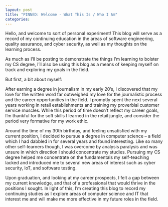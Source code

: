 ```yaml
---
layout: post
title: "PINNED: Welcome - What This Is / Who I Am"
categories:
---
```


Hello, and welcome to sort of personal experiment!  This blog will serve as a record of my continuing education in the areas of software engineering, quality assurance, and cyber security, as well as my thoughts on the learning process.

As much as I’ll be posting to demonstrate the things I’m learning to bolster my CS degree, I’ll also be using this blog as a means of keeping myself on track and exploring my goals in the field.

But first, a bit about myself:

After earning a degree in journalism in my early 20’s, I discovered that my love for the written word far outweighed my love for the journalistic process and the career opportunities in the field.  I promptly spent the next several years working in retail establishments and training my proverbial customer service muscles.  While this period of time doesn’t reflect my career goals, I’m thankful for the soft skills I learned in the retail jungle, and consider the period very formative for my work ethic.

Around the time of my 30th birthday, and feeling unsatisfied with my current position, I decided to pursue a degree in computer science – a field which I had dabbled in for several years and found interesting.  Like so many other self-learners though, I was overcome by analysis paralysis and was unsure in which direction I should concentrate my studies.  Pursuing my CS degree helped me concentrate on the fundamentals my self-teaching lacked and introduced me to several new areas of interest such as cyber security, IoT, and software testing.

Upon graduation, and looking at my career prospects, I felt a gap between my current knowledge, and that of a professional that would thrive in the positions I sought.  In light of this, I’m creating this blog to record my continuing studies as I explore areas of computer science and IT that interest me and will make me more effective in my future roles in the field. 

